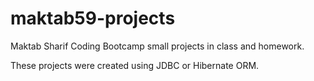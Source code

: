 # maktab59-projects

Maktab Sharif Coding Bootcamp small projects in class and homework.

These projects were created using JDBC or Hibernate ORM.

